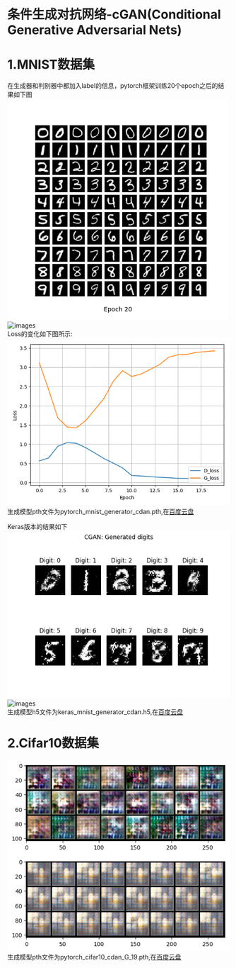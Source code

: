 条件生成对抗网络-cGAN(Conditional Generative Adversarial Nets)
===
# 1.MNIST数据集
在生成器和判别器中都加入label的信息，pytorch框架训练20个epoch之后的结果如下图<br/>
![images](results/MNIST_cDCGAN_20.png)<br/>
![images](results/pytorch_mnist.gif)<br/>
Loss的变化如下图所示:<br/>
![images](results/MNIST_cDCGAN_train_hist.png)
生成模型pth文件为pytorch_mnist_generator_cdan.pth,在[百度云盘](https://pan.baidu.com/s/1JWLMbibaH1yGZKcIvyT4hQ#list/path=%2F%E6%A8%A1%E5%9E%8B)

Keras版本的结果如下<br/>
![images](results/keras_mnist_10000.png)<br/>
![images](results/keras_mnist.gif)<br/>
生成模型h5文件为keras_mnist_generator_cdan.h5,在[百度云盘](https://pan.baidu.com/s/1JWLMbibaH1yGZKcIvyT4hQ#list/path=%2F%E6%A8%A1%E5%9E%8B)

# 2.Cifar10数据集
![images](results/pytorch_cifar10_cdan.png)<br/>
![images](results/pytorch_cifar10_cdan.gif)<br/>
生成模型pth文件为pytorch_cifar10_cdan_G_19.pth,在[百度云盘](https://pan.baidu.com/s/1JWLMbibaH1yGZKcIvyT4hQ#list/path=%2F%E6%A8%A1%E5%9E%8B)
